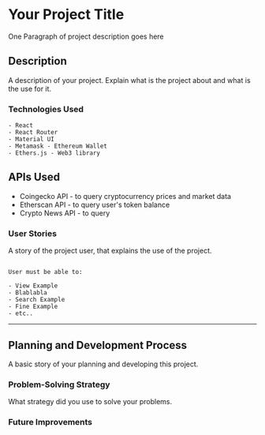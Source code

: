 # Your Project Title

One Paragraph of project description goes here

## Description

A description of your project. Explain what is the project about and what is the use for it.

### Technologies Used

```
- React
- React Router
- Material UI
- Metamask - Ethereum Wallet
- Ethers.js - Web3 library

```

## APIs Used

- Coingecko API - to query cryptocurrency prices and market data
- Etherscan API - to query user's token balance
- Crypto News API - to query

### User Stories

A story of the project user, that explains the use of the project.

```

User must be able to:

- View Example
- Blablabla
- Search Example
- Fine Example
- etc..

```

---

## Planning and Development Process

A basic story of your planning and developing this project.

### Problem-Solving Strategy

What strategy did you use to solve your problems.

### Future Improvements
